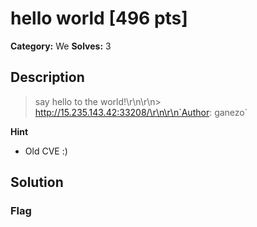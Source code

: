# hello world [496 pts]

**Category:** We
**Solves:** 3

## Description
>say hello to the world!\r\n\r\n> http://15.235.143.42:33208/\r\n\r\n`Author: ganezo`

**Hint**
* Old CVE :)

## Solution

### Flag

